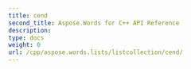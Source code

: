 ```yaml
---
title: cend
second_title: Aspose.Words for C++ API Reference
description: 
type: docs
weight: 0
url: /cpp/aspose.words.lists/listcollection/cend/
---
```




